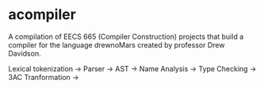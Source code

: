 # acompiler
A compilation of EECS 665 (Compiler Construction) projects that build a compiler for the language drewnoMars created by professor Drew Davidson.

Lexical tokenization -> Parser -> AST -> Name Analysis -> Type Checking -> 3AC Tranformation ->
